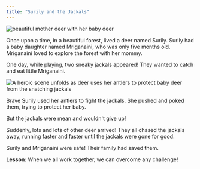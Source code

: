 ```yaml
---
title: "Surily and the Jackals"
---
```


![beautiful mother deer with her baby deer](/images/image_surily-and-the-jackals000.png)



Once upon a time, in a beautiful forest, lived a deer named Surily.  Surily had a baby daughter named Mriganaini, who was only five months old.  Mriganaini loved to explore the forest with her mommy.

One day, while playing, two sneaky jackals appeared!  They wanted to catch and eat little Mriganaini.

![A heroic scene unfolds as deer uses her antlers to protect baby deer from the snatching jackals](/images/image_surily-and-the-jackals400000.png)

Brave Surily used her antlers to fight the jackals. She pushed and poked them, trying to protect her baby.


But the jackals were mean and wouldn't give up!

Suddenly, lots and lots of other deer arrived! They all chased the jackals away, running faster and faster until the jackals were gone for good.

Surily and Mriganaini were safe!  Their family had saved them.

**Lesson:** When we all work together, we can overcome any challenge!